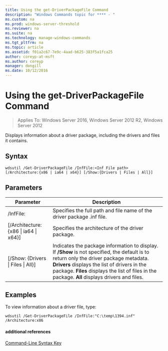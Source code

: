 ```yaml
---
title: Using the get-DriverPackageFile Command
description: "Windows Commands topic for **** - "
ms.custom: na
ms.prod: windows-server-threshold
ms.reviewer: na
ms.suite: na
ms.technology: manage-windows-commands
ms.tgt_pltfrm: na
ms.topic: article
ms.assetid: f01a2c67-7e9c-4aad-b625-383f5a1fca25
author: coreyp-at-msft
ms.author: coreyp
manager: dongill
ms.date: 10/12/2016
---
```

# Using the get-DriverPackageFile Command

>Applies To: Windows Server 2016, Windows Server 2012 R2, Windows Server 2012

Displays information about a driver package, including the drivers and files it contains.
## Syntax
```
wdsutil /Get-DriverPackageFile /InfFile:<Inf File path> [/Architecture:{x86 | ia64 | x64}] [/Show:{Drivers | Files | All}]
```
## Parameters
|Parameter|Description|
|-------|--------|
|/InfFile:<Inf File path>|Specifies the full path and file name of the driver package .inf file.|
|[/Architecture:{x86 &#124; ia64 &#124; x64}]|Specifies the architecture of the driver package.|
|[/Show: {Drivers &#124; Files &#124; All}]|Indicates the package information to display. If **/Show** is not specified, the default is to return only the driver package metadata. **Drivers** displays the list of drivers in the package. **Files** displays the list of files in the package. **All** displays drivers and files.|
## <a name="BKMK_examples"></a>Examples
To view information about a driver file, type:
```
wdsutil /Get-DriverPackageFile /InfFile:"C:\temp\1394.inf" /Architecture:x86
```
#### additional references
[Command-Line Syntax Key](command-line-syntax-key.md)
